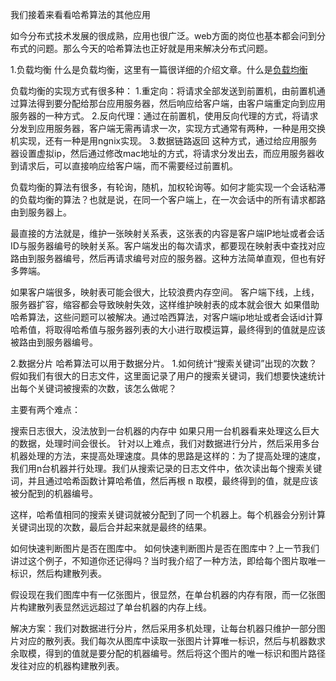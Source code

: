 我们接着来看看哈希算法的其他应用

如今分布式技术发展的很成熟，应用也很广泛。web方面的岗位也基本都会问到分布式的问题。那么今天的哈希算法也正好就是用来解决分布式问题。

1.负载均衡
什么是负载均衡，这里有一篇很详细的介绍文章。什么是[负载均衡](https://zhuanlan.zhihu.com/p/32841479)

负载均衡的实现方式有很多种：
1.重定向：将请求全部发送到前置机，由前置机通过算法得到要分配给那台应用服务器，然后响应给客户端，由客户端重定向到应用服务器的一种方式。
2.反向代理：通过在前置机，使用反向代理的方式，将请求分发到应用服务器，客户端无需再请求一次，实现方式通常有两种，一种是用交换机实现，还有一种是用ngnix实现。
3.数据链路返回
这种方式，通过给应用服务器设置虚拟ip，然后通过修改mac地址的方式，将请求分发出去，而应用服务器收到请求后，可以直接响应给客户端，而不需要经过前置机。

负载均衡的算法有很多，有轮询，随机，加权轮询等。如何才能实现一个会话粘滞的负载均衡的算法？也就是说，在同一个客户端上，在一次会话中的所有请求都路由到服务器上。

最直接的方法就是，维护一张映射关系表，这张表的内容是客户端IP地址或者会话ID与服务器编号的映射关系。客户端发出的每次请求，都要现在映射表中查找对应路由到服务器编号，然后再请求编号对应的服务器。这种方法简单直观，但也有好多弊端。

如果客户端很多，映射表可能会很大，比较浪费内存空间。
客户端下线，上线，服务器扩容，缩容都会导致映射失效，这样维护映射表的成本就会很大
如果借助哈希算法，这些问题可以被解决。通过哈西算法，对客户端ip地址或者会话id计算哈希值，将取得哈希值与服务器列表的大小进行取模运算，最终得到的值就是应该被路由到服务器编号。

2.数据分片
哈希算法可以用于数据分片。
1.如何统计“搜索关键词”出现的次数？
假如我们有很大的日志文件，这里面记录了用户的搜索关键词，我们想要快速统计出每个关键词被搜索的次数，该怎么做呢？

主要有两个难点：

搜索日志很大，没法放到一台机器的内存中
如果只用一台机器看来处理这么巨大的数据，处理时间会很长。
针对以上难点，我们对数据进行分片，然后采用多台机器处理的方法，来提高处理速度。具体的思路是这样的：为了提高处理的速度，我们用n台机器并行处理。我们从搜索记录的日志文件中，依次读出每个搜索关键词，并且通过哈希函数计算哈希值，然后再根 n 取模，最终得到的值，就是应该被分配到的机器编号。

这样，哈希值相同的搜索关键词就被分配到了同一个机器上。每个机器会分别计算关键词出现的次数，最后合并起来就是最终的结果。

如何快速判断图片是否在图库中。
如何快速判断图片是否在图库中？上一节我们讲过这个例子，不知道你还记得吗？当时我介绍了一种方法，即给每个图片取唯一标识，然后构建散列表。

假设现在我们图库中有一亿张图片，很显然，在单台机器的内存有限，而一亿张图片构建散列表显然远远超过了单台机器的内存上线。

解决方案：我们对数据进行分片，然后采用多机处理，让每台机器只维护一部分图片对应的散列表。我们每次从图库中读取一张图片计算唯一标识，然后与机器数求余取模，得到的值就是要分配的机器编号。然后将这个图片的唯一标识和图片路径发往对应的机器构建散列表。